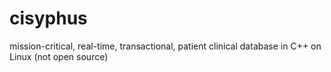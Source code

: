 # cisyphus
mission-critical, real-time, transactional, patient clinical database in C++ on Linux (not open source)
